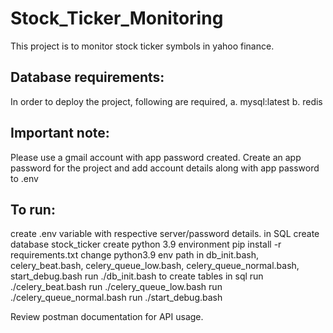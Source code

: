 # Stock_Ticker_Monitoring
This project is to monitor stock ticker symbols in yahoo finance.

## Database requirements:
In order to deploy the project, following are required,
a. mysql:latest 
b. redis

## Important note:
Please use a gmail account with app password created. Create an app password for the project and add account details along with app password to .env


## To run:
create .env variable with respective server/password details.
in SQL create database stock_ticker
create python 3.9 environment
pip install -r requirements.txt
change python3.9 env path in db_init.bash, celery_beat.bash, celery_queue_low.bash, celery_queue_normal.bash, start_debug.bash
run ./db_init.bash to create tables in sql
run ./celery_beat.bash
run ./celery_queue_low.bash
run ./celery_queue_normal.bash
run ./start_debug.bash

Review postman documentation for API usage.
